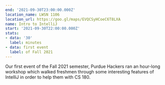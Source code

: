 ```yaml
---
end: '2021-09-30T23:00:00.000Z'
location_name: LWSN 1106
location_url: https://goo.gl/maps/EVQCSyHCoeC6T8LXA
name: Intro to IntelliJ
start: '2021-09-30T22:00:00.000Z'
stats:
- data: '30'
  label: minutes
- data: first event
  label: of Fall 2021
---
```


Our first event of the Fall 2021 semester, Purdue Hackers ran an hour-long workshop which walked freshmen through some interesting features of IntelliJ in order to help them with CS 180.
